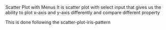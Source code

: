 Scatter Plot with Menus
It is scatter plot with select input that gives us the ability to plot x-axis and y-axis differently and compare different property

This is done following the scatter-plot-iris-pattern 